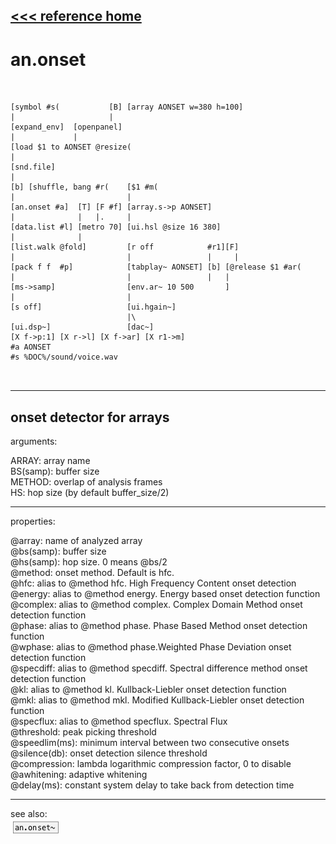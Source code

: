 [<<< reference home](ceammc_lib.md)
---

# an.onset

```


[symbol #s(           [B] [array AONSET w=380 h=100]
|                     |
[expand_env]  [openpanel]
|             |
[load $1 to AONSET @resize(
|
[snd.file]
|
[b] [shuffle, bang #r(    [$1 #m(
|                         |
[an.onset #a]  [T] [F #f] [array.s->p AONSET]
|              |   |.     |
[data.list #l] [metro 70] [ui.hsl @size 16 380]
|              |
[list.walk @fold]         [r off            #r1][F]
|                         |                 |     |
[pack f f  #p]            [tabplay~ AONSET] [b] [@release $1 #ar(
|                         |                 |   |
[ms->samp]                [env.ar~ 10 500       ]
|                         |
[s off]                   [ui.hgain~]
                          |\
[ui.dsp~]                 [dac~]
[X f->p:1] [X r->l] [X f->ar] [X r1->m]
#a AONSET
#s %DOC%/sound/voice.wav

            
```
---
onset detector for arrays
---
arguments:

ARRAY: array name<br>
BS(samp): buffer size<br>
METHOD: overlap of analysis frames<br>
HS: hop size (by default
            buffer_size/2)<br>

---
properties:

@array: name of analyzed array<br>
@bs(samp): buffer
            size<br>
@hs(samp): hop size. 0
            means @bs/2<br>
@method: onset method. Default is hfc.<br>
@hfc: alias to @method hfc. High Frequency Content onset
            detection<br>
@energy: alias to @method energy. Energy based onset
            detection function<br>
@complex: alias to @method complex. Complex Domain Method
            onset detection function<br>
@phase: alias to @method phase. Phase Based Method onset
            detection function<br>
@wphase: alias to @method phase.Weighted Phase Deviation
            onset detection function<br>
@specdiff: alias to @method specdiff. Spectral difference
            method onset detection function<br>
@kl: alias to @method kl. Kullback-Liebler onset detection
            function<br>
@mkl: alias to @method mkl. Modified Kullback-Liebler
            onset detection function<br>
@specflux: alias to @method specflux. Spectral
            Flux<br>
@threshold: peak picking
            threshold<br>
@speedlim(ms): 
            minimum interval between two consecutive onsets<br>
@silence(db): onset detection silence threshold<br>
@compression: lambda logarithmic
            compression factor, 0 to disable<br>
@awhitening: adaptive
            whitening<br>
@delay(ms): constant system delay to take back from detection time<br>

---
see also:<br>
[![an.onset~](img/object_an.onset~.png)](an.onset~.md)
